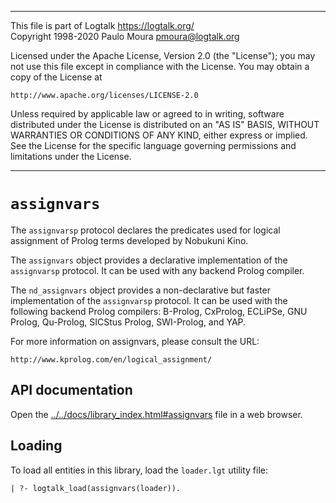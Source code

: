 ________________________________________________________________________

This file is part of Logtalk <https://logtalk.org/>  
Copyright 1998-2020 Paulo Moura <pmoura@logtalk.org>

Licensed under the Apache License, Version 2.0 (the "License");
you may not use this file except in compliance with the License.
You may obtain a copy of the License at

    http://www.apache.org/licenses/LICENSE-2.0

Unless required by applicable law or agreed to in writing, software
distributed under the License is distributed on an "AS IS" BASIS,
WITHOUT WARRANTIES OR CONDITIONS OF ANY KIND, either express or implied.
See the License for the specific language governing permissions and
limitations under the License.
________________________________________________________________________


`assignvars`
============

The `assignvarsp` protocol declares the predicates used for logical assignment 
of Prolog terms developed by Nobukuni Kino.

The `assignvars` object provides a declarative implementation of the `assignvarsp`
protocol. It can be used with any backend Prolog compiler. 

The `nd_assignvars` object provides a non-declarative but faster implementation
of the `assignvarsp` protocol. It can be used with the following backend Prolog
compilers: B-Prolog, CxProlog, ECLiPSe, GNU Prolog, Qu-Prolog, SICStus Prolog,
SWI-Prolog, and YAP.

For more information on assignvars, please consult the URL:

	http://www.kprolog.com/en/logical_assignment/


API documentation
-----------------

Open the [../../docs/library_index.html#assignvars](../../docs/library_index.html#assignvars)
file in a web browser.


Loading
-------

To load all entities in this library, load the `loader.lgt` utility file:

	| ?- logtalk_load(assignvars(loader)).
